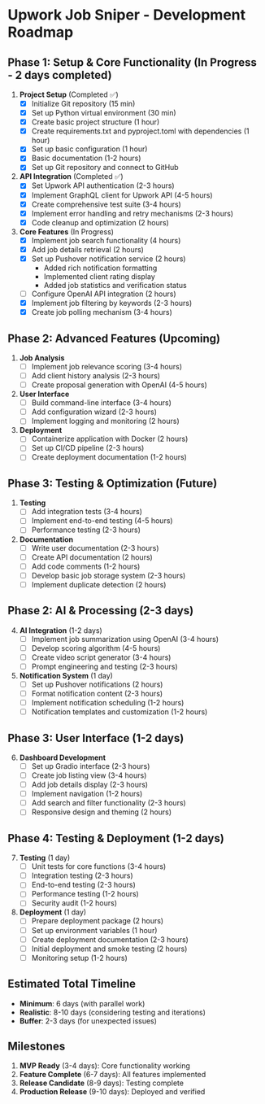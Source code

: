 # Upwork Job Sniper - Development Roadmap

## Phase 1: Setup & Core Functionality (In Progress - 2 days completed)
1. **Project Setup** (Completed ✅)
   - [x] Initialize Git repository (15 min)
   - [x] Set up Python virtual environment (30 min)
   - [x] Create basic project structure (1 hour)
   - [x] Create requirements.txt and pyproject.toml with dependencies (1 hour)
   - [x] Set up basic configuration (1 hour)
   - [x] Basic documentation (1-2 hours)
   - [x] Set up Git repository and connect to GitHub

2. **API Integration** (Completed ✅)
   - [x] Set Upwork API authentication (2-3 hours)
   - [x] Implement GraphQL client for Upwork API (4-5 hours)
   - [x] Create comprehensive test suite (3-4 hours)
   - [x] Implement error handling and retry mechanisms (2-3 hours)
   - [x] Code cleanup and optimization (2 hours)

3. **Core Features** (In Progress)
   - [x] Implement job search functionality (4 hours)
   - [x] Add job details retrieval (2 hours)
   - [x] Set up Pushover notification service (2 hours)
     - Added rich notification formatting
     - Implemented client rating display
     - Added job statistics and verification status
   - [ ] Configure OpenAI API integration (2 hours)
   - [x] Implement job filtering by keywords (2-3 hours)
   - [x] Create job polling mechanism (3-4 hours)

## Phase 2: Advanced Features (Upcoming)
1. **Job Analysis**
   - [ ] Implement job relevance scoring (3-4 hours)
   - [ ] Add client history analysis (2-3 hours)
   - [ ] Create proposal generation with OpenAI (4-5 hours)

2. **User Interface**
   - [ ] Build command-line interface (3-4 hours)
   - [ ] Add configuration wizard (2-3 hours)
   - [ ] Implement logging and monitoring (2 hours)

3. **Deployment**
   - [ ] Containerize application with Docker (2 hours)
   - [ ] Set up CI/CD pipeline (2-3 hours)
   - [ ] Create deployment documentation (1-2 hours)

## Phase 3: Testing & Optimization (Future)
1. **Testing**
   - [ ] Add integration tests (3-4 hours)
   - [ ] Implement end-to-end testing (4-5 hours)
   - [ ] Performance testing (2-3 hours)

2. **Documentation**
   - [ ] Write user documentation (2-3 hours)
   - [ ] Create API documentation (2 hours)
   - [ ] Add code comments (1-2 hours)
   - [ ] Develop basic job storage system (2-3 hours)
   - [ ] Implement duplicate detection (2 hours)

## Phase 2: AI & Processing (2-3 days)
4. **AI Integration** (1-2 days)
   - [ ] Implement job summarization using OpenAI (3-4 hours)
   - [ ] Develop scoring algorithm (4-5 hours)
   - [ ] Create video script generator (3-4 hours)
   - [ ] Prompt engineering and testing (2-3 hours)

5. **Notification System** (1 day)
   - [ ] Set up Pushover notifications (2 hours)
   - [ ] Format notification content (2-3 hours)
   - [ ] Implement notification scheduling (1-2 hours)
   - [ ] Notification templates and customization (1-2 hours)

## Phase 3: User Interface (1-2 days)
6. **Dashboard Development**
   - [ ] Set up Gradio interface (2-3 hours)
   - [ ] Create job listing view (3-4 hours)
   - [ ] Add job details display (2-3 hours)
   - [ ] Implement navigation (1-2 hours)
   - [ ] Add search and filter functionality (2-3 hours)
   - [ ] Responsive design and theming (2 hours)

## Phase 4: Testing & Deployment (1-2 days)
7. **Testing** (1 day)
   - [ ] Unit tests for core functions (3-4 hours)
   - [ ] Integration testing (2-3 hours)
   - [ ] End-to-end testing (2-3 hours)
   - [ ] Performance testing (1-2 hours)
   - [ ] Security audit (1-2 hours)

8. **Deployment** (1 day)
   - [ ] Prepare deployment package (2 hours)
   - [ ] Set up environment variables (1 hour)
   - [ ] Create deployment documentation (2-3 hours)
   - [ ] Initial deployment and smoke testing (2 hours)
   - [ ] Monitoring setup (1-2 hours)

## Estimated Total Timeline
- **Minimum**: 6 days (with parallel work)
- **Realistic**: 8-10 days (considering testing and iterations)
- **Buffer**: 2-3 days (for unexpected issues)

## Milestones
1. **MVP Ready** (3-4 days): Core functionality working
2. **Feature Complete** (6-7 days): All features implemented
3. **Release Candidate** (8-9 days): Testing complete
4. **Production Release** (9-10 days): Deployed and verified
